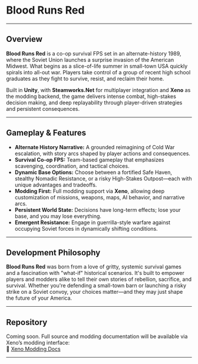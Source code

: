 # Blood Runs Red

---

## Overview

**Blood Runs Red** is a co-op survival FPS set in an alternate-history 1989, where the Soviet Union launches a surprise invasion of the American Midwest. What begins as a slice-of-life summer in small-town USA quickly spirals into all-out war. Players take control of a group of recent high school graduates as they fight to survive, resist, and reclaim their home.

Built in **Unity**, with **Steamworks.Net** for multiplayer integration and **Xeno** as the modding backend, the game delivers intense combat, high-stakes decision making, and deep replayability through player-driven strategies and persistent consequences.

---

## Gameplay & Features

- **Alternate History Narrative:** A grounded reimagining of Cold War escalation, with story arcs shaped by player actions and consequences.  
- **Survival Co-op FPS:** Team-based gameplay that emphasizes scavenging, coordination, and tactical choices.  
- **Dynamic Base Options:** Choose between a fortified Safe Haven, stealthy Nomadic Resistance, or a risky High-Stakes Outpost—each with unique advantages and tradeoffs.  
- **Modding First:** Full modding support via **Xeno**, allowing deep customization of missions, weapons, maps, AI behavior, and narrative arcs.  
- **Persistent World State:** Decisions have long-term effects; lose your base, and you may lose everything.  
- **Emergent Resistance:** Engage in guerrilla-style warfare against occupying Soviet forces in dynamically shifting conditions.  

---

## Development Philosophy

**Blood Runs Red** was born from a love of gritty, systemic survival games and a fascination with "what-if" historical scenarios. It's built to empower players and modders alike to tell their own stories of rebellion, sacrifice, and survival. Whether you're defending a small-town barn or launching a risky strike on a Soviet convoy, your choices matter—and they may just shape the future of your America.

---

## Repository

Coming soon. Full source and modding documentation will be available via Xeno’s modding interface:  
🔗 [Xeno Modding Docs](https://corrupttigga.github.io/Xeno)

---
